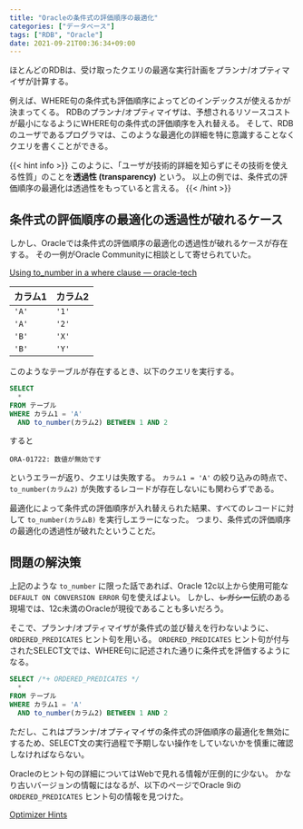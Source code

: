 ```yaml
---
title: "Oracleの条件式の評価順序の最適化"
categories: ["データベース"]
tags: ["RDB", "Oracle"]
date: 2021-09-21T00:36:34+09:00
---
```


ほとんどのRDBは、受け取ったクエリの最適な実行計画をプランナ/オプティマイザが計算する。

例えば、WHERE句の条件式も評価順序によってどのインデックスが使えるかが決まってくる。
RDBのプランナ/オプティマイザは、予想されるリソースコストが最小になるようにWHERE句の条件式の評価順序を入れ替える。
そして、RDBのユーザであるプログラマは、このような最適化の詳細を特に意識することなくクエリを書くことができる。

{{< hint info >}}
このように、「ユーザが技術的詳細を知らずにその技術を使える性質」のことを**透過性 (transparency)** という。
以上の例では、条件式の評価順序の最適化は透過性をもっていると言える。
{{< /hint >}}

## 条件式の評価順序の最適化の透過性が破れるケース

しかし、Oracleでは条件式の評価順序の最適化の透過性が破れるケースが存在する。
その一例がOracle Communityに相談として寄せられていた。

[Using to_number in a where clause — oracle-tech](https://community.oracle.com/tech/developers/discussion/1091802/using-to-number-in-a-where-clause)

| カラム1 | カラム2 |
|:--------|:--------|
| `'A'`   | `'1'`   |
| `'A'`   | `'2'`   |
| `'B'`   | `'X'`   |
| `'B'`   | `'Y'`   |

このようなテーブルが存在するとき、以下のクエリを実行する。

```sql
SELECT 
  *
FROM テーブル
WHERE カラム1 = 'A'
  AND to_number(カラム2) BETWEEN 1 AND 2
```

すると

```
ORA-01722: 数値が無効です
```

というエラーが返り、クエリは失敗する。
`カラム1 = 'A'` の絞り込みの時点で、`to_number(カラム2)` が失敗するレコードが存在しないにも関わらずである。

最適化によって条件式の評価順序が入れ替えられた結果、すべてのレコードに対して `to_number(カラムB)` を実行しエラーになった。
つまり、条件式の評価順序の最適化の透過性が破れたということだ。

## 問題の解決策

上記のような `to_number` に限った話であれば、Oracle 12c以上から使用可能な `DEFAULT ON CONVERSION ERROR` 句を使えばよい。
しかし、~~レガシー~~伝統のある現場では、12c未満のOracleが現役であることも多いだろう。

そこで、プランナ/オプティマイザが条件式の並び替えを行わないように、`ORDERED_PREDICATES` ヒント句を用いる。
`ORDERED_PREDICATES` ヒント句が付与されたSELECT文では、WHERE句に記述された通りに条件式を評価するようになる。

```sql
SELECT /*+ ORDERED_PREDICATES */
  *
FROM テーブル
WHERE カラム1 = 'A'
  AND to_number(カラム2) BETWEEN 1 AND 2
```

ただし、これはプランナ/オプティマイザの条件式の評価順序の最適化を無効にするため、SELECT文の実行過程で予期しない操作をしていないかを慎重に確認しなければならない。

Oracleのヒント句の詳細についてはWebで見れる情報が圧倒的に少ない。
かなり古いバージョンの情報にはなるが、以下のページでOracle 9iの `ORDERED_PREDICATES` ヒント句の情報を見つけた。

[Optimizer Hints](https://docs.oracle.com/cd/A97630_01/server.920/a96533/hintsref.htm#13676)
